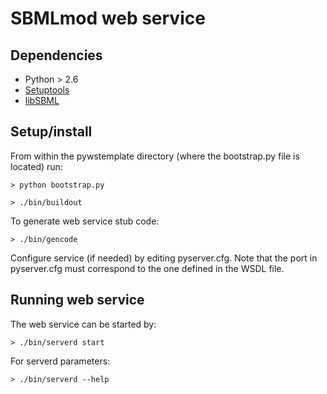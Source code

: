 SBMLmod web service
===================

Dependencies
------------
 - Python > 2.6
 - [Setuptools](https://bitbucket.org/pypa/setuptools/raw/0.8/ez_setup.py)
 - [libSBML](http://sbml.org/Software/libSBML/docs/python-api/libsbml-installation.html)


Setup/install
-------------

From within the pywstemplate directory (where the bootstrap.py file is located) run:

`> python bootstrap.py`

`> ./bin/buildout`

To generate web service stub code:

`> ./bin/gencode`

Configure service (if needed) by editing pyserver.cfg. Note that the port in pyserver.cfg must correspond to the one defined in the WSDL file.

Running web service
-------------------

The web service can be started by:

`> ./bin/serverd start`

For serverd parameters:

`> ./bin/serverd --help`
